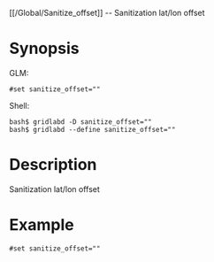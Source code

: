 [[/Global/Sanitize_offset]] -- Sanitization lat/lon offset

# Synopsis

GLM:

~~~
#set sanitize_offset=""
~~~

Shell:

~~~
bash$ gridlabd -D sanitize_offset=""
bash$ gridlabd --define sanitize_offset=""
~~~

# Description

Sanitization lat/lon offset

# Example

~~~
#set sanitize_offset=""
~~~
